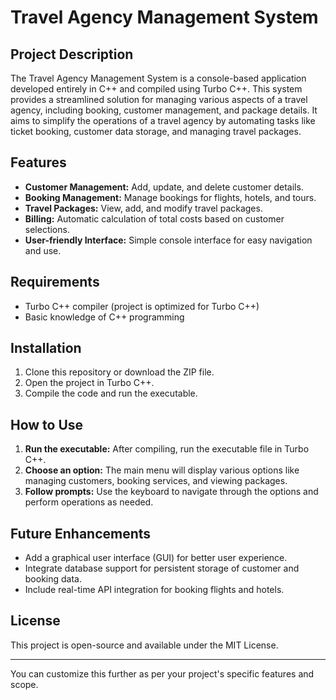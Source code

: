
# Travel Agency Management System

## Project Description

The Travel Agency Management System is a console-based application developed entirely in C++ and compiled using Turbo C++. This system provides a streamlined solution for managing various aspects of a travel agency, including booking, customer management, and package details. It aims to simplify the operations of a travel agency by automating tasks like ticket booking, customer data storage, and managing travel packages.

## Features

- **Customer Management:** Add, update, and delete customer details.
- **Booking Management:** Manage bookings for flights, hotels, and tours.
- **Travel Packages:** View, add, and modify travel packages.
- **Billing:** Automatic calculation of total costs based on customer selections.
- **User-friendly Interface:** Simple console interface for easy navigation and use.

## Requirements

- Turbo C++ compiler (project is optimized for Turbo C++)
- Basic knowledge of C++ programming

## Installation

1. Clone this repository or download the ZIP file.
2. Open the project in Turbo C++.
3. Compile the code and run the executable.

## How to Use

1. **Run the executable:** After compiling, run the executable file in Turbo C++.
2. **Choose an option:** The main menu will display various options like managing customers, booking services, and viewing packages.
3. **Follow prompts:** Use the keyboard to navigate through the options and perform operations as needed.

## Future Enhancements

- Add a graphical user interface (GUI) for better user experience.
- Integrate database support for persistent storage of customer and booking data.
- Include real-time API integration for booking flights and hotels.

## License

This project is open-source and available under the MIT License.

---

You can customize this further as per your project's specific features and scope.
